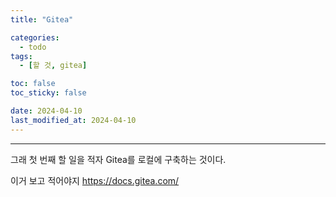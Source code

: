 ```yaml
---
title: "Gitea"

categories: 
  - todo
tags:
  - [할 것, gitea]

toc: false
toc_sticky: false

date: 2024-04-10
last_modified_at: 2024-04-10
---
```

---

그래 첫 번째 할 일을 적자 Gitea를 로컬에 구축하는 것이다. 

이거 보고 적어야지 
https://docs.gitea.com/
